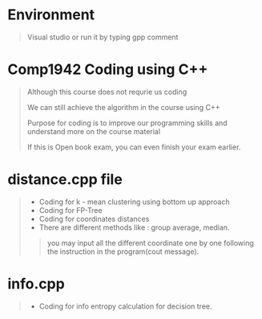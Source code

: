 # Environment
> Visual studio or run it by typing gpp comment
# Comp1942 Coding using C++
> Although this course does not requrie us coding
> 
> We can still achieve the algorithm in the course using C++
>
> Purpose for coding is to improve our programming skills and understand more on the course material
>
> If this is Open book exam, you can even finish your exam earlier.

# distance.cpp file
> - Coding for k - mean clustering using bottom up approach
> - Coding for FP-Tree
> - Coding for coordinates distances
> - There are different methods like : group average, median.
> > you may input all the different coordinate one by one following the instruction in the program(cout message).

# info.cpp
>- Coding for info entropy calculation for decision tree.

